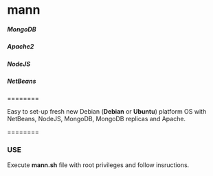 mann
========

##### MongoDB
##### Apache2
##### NodeJS
##### NetBeans
========

Easy to set-up fresh new Debian (**Debian** or **Ubuntu**) platform OS with NetBeans, NodeJS, MongoDB, MongoDB replicas and Apache.

========

### USE

Execute **mann.sh** file with root privileges and follow insructions.
